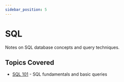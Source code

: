 ```yaml
---
sidebar_position: 5
---
```


# SQL

Notes on SQL database concepts and query techniques.

## Topics Covered

- [SQL 101](./sql101.md) - SQL fundamentals and basic queries